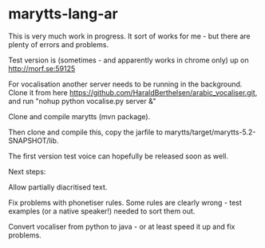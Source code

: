 # marytts-lang-ar

This is very much work in progress.
It sort of works for me - but there are plenty of errors and problems.

Test version is (sometimes - and apparently works in chrome only) up on http://morf.se:59125

For vocalisation another server needs to be running in the background. Clone it from here https://github.com/HaraldBerthelsen/arabic_vocaliser.git, and run "nohup python vocalise.py server &" 

Clone and compile marytts (mvn package).

Then clone and compile this, copy the jarfile to marytts/target/marytts-5.2-SNAPSHOT/lib.

The first version test voice can hopefully be released soon as well.


Next steps:

Allow partially diacritised text.

Fix problems with phonetiser rules. Some rules are clearly wrong - test examples (or a native speaker!) needed to sort them out.

Convert vocaliser from python to java - or at least speed it up and fix problems.
